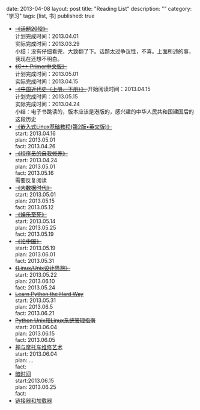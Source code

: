 date: 2013-04-08
layout: post
title: "Reading List"
description: ""
category: "学习"
tags: [list, 书]
published: true

- <del> [《话题2012》](http://book.douban.com/subject/21330577/)  </del>  
    计划完成时间：2013.04.01  
    实际完成时间：2013.03.29  
    小结：没有仔细看完，大致翻了下。话题太过争议性，不喜。上面所述的事，我现在还想不明白。  
- <del> [《C++ Primer中文版》](http://book.douban.com/subject/1767741/) </del>  
    计划完成时间：2013.05.01  
    实际完成时间：2013.04.15  
- <del> [《中国近代史（上册、下册）》](http://book.douban.com/subject/1476213/) </del> 
	开始阅读时间：2013.04.15  
	计划完成时间：2013.05.15  
	实际完成时间：2013.04.24  
	小结：电子书跳读的，版本应该是港版的，感兴趣的中华人民共和国建国后的这段历史
- <del> [《嵌入式Linux基础教程(第2版•英文版)》](http://book.douban.com/subject/7163361/)</del>  
	start: 2013.04.16  
	plan: 2013.05.01  
	fact: 2013.04.26  
- <del>[《程序员的自我修养》](http://book.douban.com/subject/3652388/)</del>  
	start: 2013.04.24  
	plan:  2013.05.01  
	fact:  2013.05.16  
    需要反复阅读
- <del>[《大数据时代》](http://book.douban.com/subject/20429677/)</del>  
    start: 2013.05.01  
    plan:  2013.05.15  
    fact:  2013.05.12
- <del>[《娱乐至死》](http://book.douban.com/subject/1062193/)</del>  
    start: 2013.05.14  
    plan:  2013.05.25  
    fact:  2013.05.19  
- <del>[《论中国》](http://book.douban.com/subject/19920715/)</del>  
    start: 2013.05.19  
    plan:  2013.06.01  
    fact:  2013.05.31  
- <del>[《Linux/Unix设计思想》](http://book.douban.com/subject/7564417/)</del>  
    start: 2013.05.22  
    plan: 2013.06.10  
    fact: 2013.05.24  
- <del>[Learn Python the Hard Way](http://learnpythonthehardway.org/)</del>  
    start: 2013.05.31  
    plan: 2013.06.5  
    fact: 2013.06.21  
- <del>[Python Unix和Linux系统管理指南](http://book.douban.com/subject/4031965/) </del>  
    start: 2013.06.04  
    plan: 2013.06.15  
    fact: 2013.06.05  
- [禅与摩托车维修艺术](http://book.douban.com/subject/6811366/)  
    start: 2013.06.04  
    plan: ...  
    fact:  
- [暗时间](http://book.douban.com/subject/6709809/)  
    start:2013.06.15  
    plan: 2013.06.25  
    fact:  
- [链接器和加载器](http://book.douban.com/subject/4083265/)

